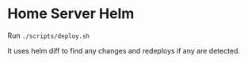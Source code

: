 # Home Server Helm

Run `./scripts/deploy.sh`

It uses helm diff to find any changes and redeploys if any are detected.
